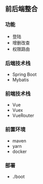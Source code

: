 ## 前后端整合
### 功能
- 登陆
- 增删改查
- 权限路由
### 后端技术栈
- Spring Boot
- Mybatis
### 前端技术栈
- Vue
- Vuex
- VueRouter
### 前置环境
- maven
- yarn
- docker
### 部署
- ./boot


